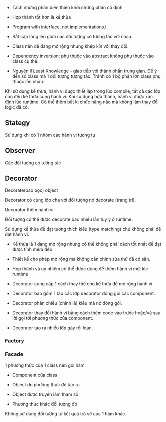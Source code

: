 - Tách những phần biến thiên khỏi những phần cố định

- Hợp thành tốt hơn là kế thừa

- Program with interface, not implementations.i

- Bắt cặp lỏng lẻo giữa các đối tượng có tương tác với nhau.

- Class nên dễ dàng mở rộng nhưng khép kín với thay đổi. 

- Dependency inversion: phụ thuộc vào abstract không phụ thuộc vào class cụ thể.

- Nguyên lí Least Knowledge - giao tiếp với thành phần trung gian. Để ý đến số class mà 1 dối tượng tương tác. Tránh có 1 bộ phận lớn class phụ thuộc lẫn nhau.

Khi sử dụng kế thừa, hành vi được thiết lập trong lúc compile, tất cả các lớp con đều kế thừa cùng hành vi. Khi sử dụng hợp thành, hành vi được xác định lúc runtime. Có thể thêm bất kì chức năng nào mà không làm thay đổi logic đã có. 


## Stategy 

Sử dụng khi có 1 nhóm các hành vi tương tự  

## Observer

Các đối tượng có tương tác

## Decorator

Decorate(bao bọc) object 

Decorator có cùng lớp cha với đối tượng nó decorate (trang trí).

Decorator thêm hành vi 

Đối tượng có thể được decorate bao nhiều lần tùy ý ở runtime.

Sử dụng kế thừa để đạt tương thích kiểu (type matching) chứ không phải để đạt hành vi.

- Kế thừa là 1 dạng mở rộng nhưng có thể không phải cách tốt nhất để đạt được tính mềm dẻo

- Thiết kế cho phép mở rộng mà không cần chỉnh sửa thứ đã có sẵn.

- Hợp thành và uỷ nhiệm có thể được dùng để thêm hành vi mới lúc runtime

- Decorator cung cấp 1 cách thay thế cho kế thừa để mở rộng hành vi.

- Decorator bao gồm 1 tâp các lớp decorator đóng gói các component.

- Decorator phản chiếu (chính là) kiểu mà nó đóng gói. 

- Decorator thay đổi hành vi bằng cách thêm code vào trước hoặc/và sau lời gọi tới phương thức của component.
 
- Decorator tạo ra nhiều lớp gây rối loạn.

### Factory


### Facade

1 phương thức của 1 class nên gọi hàm:

- Component của class

- Object do phương thức đó tạo ra

- Object được truyền làm tham số

- Phương thức khác đối tượng đó 

Không sử dụng đối tượng từ kết quả trả về của 1 hàm khác.

